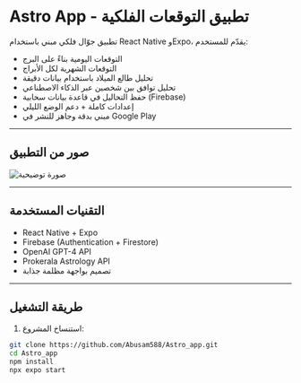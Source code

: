 # Astro App - تطبيق التوقعات الفلكية

تطبيق جوّال فلكي مبني باستخدام React Native وExpo، يقدّم للمستخدم:

- التوقعات اليومية بناءً على البرج
- التوقعات الشهرية لكل الأبراج
- تحليل طالع الميلاد باستخدام بيانات دقيقة
- تحليل توافق بين شخصين عبر الذكاء الاصطناعي
- حفظ التحاليل في قاعدة بيانات سحابية (Firebase)
- إعدادات كاملة + دعم الوضع الليلي
- مبني بدقة وجاهز للنشر في Google Play

---

## صور من التطبيق

![صورة توضيحية](https://github.com/Abusam588/Astro_app/assets/banner-example.png)

---

## التقنيات المستخدمة

- React Native + Expo
- Firebase (Authentication + Firestore)
- OpenAI GPT-4 API
- Prokerala Astrology API
- تصميم بواجهة مظلمة جذابة

---

## طريقة التشغيل

1. استنساخ المشروع:
```bash
git clone https://github.com/Abusam588/Astro_app.git
cd Astro_app
npm install
npx expo start
